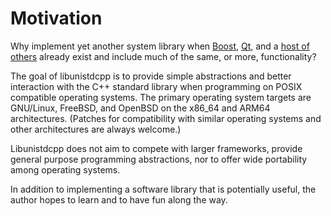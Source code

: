 # Motivation

Why implement yet another system library when
[Boost](https://www.boost.org/), [Qt](https://www.qt.io/), and a [host
of others](https://en.cppreference.com/w/cpp/links/libs) already exist
and include much of the same, or more, functionality?

The goal of libunistdcpp is to provide simple abstractions and better
interaction with the C++ standard library when programming on POSIX
compatible operating systems.  The primary operating system targets
are GNU/Linux, FreeBSD, and OpenBSD on the x86_64 and ARM64
architectures.  (Patches for compatibility with similar operating
systems and other architectures are always welcome.)

Libunistdcpp does not aim to compete with larger frameworks, provide
general purpose programming abstractions, nor to offer wide
portability among operating systems.

In addition to implementing a software library that is potentially
useful, the author hopes to learn and to have fun along the way.
